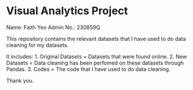 # Visual Analytics Project
Name: Faith Yeo
Admin No.: 230859Q

This repository contains the relevant datasets that I have used to do data cleaning for my datasets.

It includes:
          1. Original Datasets = Datasets that were found online.
          2. New Datasets = Data cleaning has been perfomed on these datasets through Pandas.
          3. Codes = The code that I have used to do data cleaning.

Thank you.
